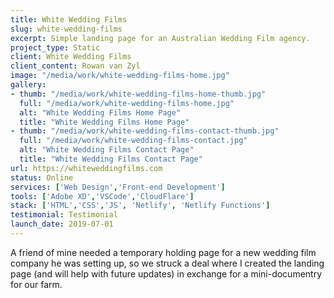 ```yaml
---
title: White Wedding Films
slug: white-wedding-films
excerpt: Simple landing page for an Australian Wedding Film agency.
project_type: Static
client: White Wedding Films
client_content: Rowan van Zyl
image: "/media/work/white-wedding-films-home.jpg"
gallery:
- thumb: "/media/work/white-wedding-films-home-thumb.jpg"
  full: "/media/work/white-wedding-films-home.jpg"
  alt: "White Wedding Films Home Page"
  title: "White Wedding Films Home Page"
- thumb: "/media/work/white-wedding-films-contact-thumb.jpg"
  full: "/media/work/white-wedding-films-contact.jpg"
  alt: "White Wedding Films Contact Page"
  title: "White Wedding Films Contact Page"
url: https://whiteweddingfilms.com
status: Online
services: ['Web Design','Front-end Development']
tools: ['Adobe XD','VSCode','CloudFlare']
stack: ['HTML','CSS','JS', 'Netlify', 'Netlify Functions']
testimonial: Testimonial
launch_date: 2019-07-01
---
```

A friend of mine needed a temporary holding page for a new wedding film company he was setting up, so we struck a deal where I created the landing page (and will help with future updates) in exchange for a mini-documentry for our farm.